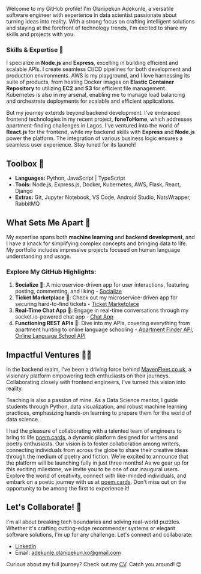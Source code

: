 
Welcome to my GitHub profile! I'm Olanipekun Adekunle, a versatile software engineer with experience in data scientist passionate about turning ideas into reality. With a strong focus on crafting intelligent solutions and staying at the forefront of technology trends, I'm excited to share my skills and projects with you.

### Skills & Expertise 🚀

I specialize in **Node.js** and **Express**, excelling in building efficient and scalable APIs. I create seamless CI/CD pipelines for both development and production environments. AWS is my playground, and I love harnessing its suite of products, from hosting Docker images on **Elastic Container Repository** to utilizing **EC2** and **S3** for efficient file management. Kubernetes is also in my arsenal, enabling me to manage load balancing and orchestrate deployments for scalable and efficient applications.

But my journey extends beyond backend development. I've embraced frontend technologies in my recent project, **foneToHome**, which addresses apartment-finding challenges in Lagos. I've ventured into the world of **React.js** for the frontend, while my backend skills with **Express** and **Node.js** power the platform. The integration of various business logic ensures a seamless user experience. Stay tuned for its launch!

## Toolbox 🧰

- **Languages:** Python, JavaScript | TypeScript
- **Tools:** Node.js, Express.js, Docker, Kubernetes, AWS, Flask, React, Django
- **Extras:** Git, Jupyter Notebook, VS Code, Android Studio, NatsWrapper, RabbitMQ

## What Sets Me Apart 💪

My expertise spans both **machine learning** and **backend development**, and I have a knack for simplifying complex concepts and bringing data to life. My portfolio includes impressive projects focused on human language understanding and usage.

### Explore My GitHub Highlights:

1. **Socialize** 🎫: A microservice-driven app for user interactions, featuring posting, commenting, and liking - [Socialize](https://github.com/kunle001/socialize)
2. **Ticket Marketplace** 🎫: Check out my microservice-driven app for securing hard-to-find tickets - [Ticket Marketplace](https://github.com/kunle001/ticketting)
3. **Real-Time Chat App** 💬: Engage in real-time conversations through my socket.io-powered chat app - [Chat App](https://github.com/kunle001/chat-bot)
4. **Functioning REST APIs** 🏢: Dive into my APIs, covering everything from apartment hunting to online language schooling - [Apartment Finder API](https://github.com/kunle001/mooveX), [Online Language School API](https://github.com/kunle001/oxford)

## Impactful Ventures 👨‍💻

In the backend realm, I've been a driving force behind [MavenFleet.co.uk](https://mavenfleet.co.uk), a visionary platform empowering tech enthusiasts on their journeys. Collaborating closely with frontend engineers, I've turned this vision into reality.

Teaching is also a passion of mine. As a Data Science mentor, I guide students through Python, data visualization, and robust machine learning practices, emphasizing hands-on learning to prepare them for the world of data science.

I had the pleasure of collaborating with a talented team of engineers to bring to life [poem.cards](https://poem.cards), a dynamic platform designed for writers and poetry enthusiasts. Our vision is to foster collaboration among writers, connecting individuals from across the globe to share their creative ideas through the medium of poetry and fiction.
We're excited to announce that the platform will be launching fully in just three months! As we gear up for this exciting milestone, we invite you to be one of our inaugural users. Explore the world of creativity, connect with like-minded individuals, and embark on a poetic journey with us at [poem.cards](https://poem.cards). Don't miss out on the opportunity to be among the first to experience it!

## Let's Collaborate! 🤝

I'm all about breaking tech boundaries and solving real-world puzzles. Whether it's crafting cutting-edge recommender systems or elegant software solutions, I'm up for any challenge. Let's connect and collaborate:

- [LinkedIn](https://www.linkedin.com/in/kunle-olanipekun-555764225/)
- Email: adekunle.olanipekun.ko@gmail.com

Curious about my full journey? Check out my  [CV](https://fonetohome.s3.amazonaws.com/ADEKUNLE.pdf). Catch you around! 😊
